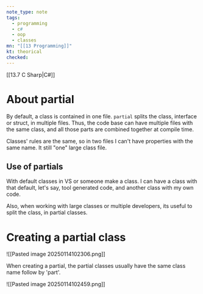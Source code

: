 ```yaml
---
note_type: note
tags:
  - programming
  - c#
  - oop
  - classes
mn: "[[13 Programming]]"
kt: theorical
checked: 
---
```

[[13.7 C Sharp|C#]]

# About partial
By default, a class is contained in one file. `partial` splits the class, interface or struct, in multiple files. Thus, the code base can have multiple files with the same class, and all those parts are combined together at compile time. 

Classes' rules are the same, so in two files I can't have properties with the same name. It still "one" large class file.
## Use of partials
With default classes in VS or someone make a class. I can have a class with that default, let's say, tool generated code, and another class with my own code. 

Also, when working with large classes or multiple developers, its useful to split the class, in partial classes.

# Creating a partial class
![[Pasted image 20250114102306.png]]

When creating a partial, the partial classes usually have the same class name follow by 'part'.

![[Pasted image 20250114102459.png]]

